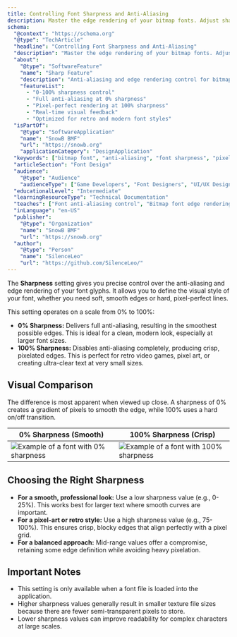 ```yaml
---
title: Controlling Font Sharpness and Anti-Aliasing
description: Master the edge rendering of your bitmap fonts. Adjust sharpness to control anti-aliasing, from perfectly smooth (0%) to crisp and pixel-perfect (100%).
schema:
  "@context": "https://schema.org"
  "@type": "TechArticle"
  "headline": "Controlling Font Sharpness and Anti-Aliasing"
  "description": "Master the edge rendering of your bitmap fonts. Adjust sharpness to control anti-aliasing, from perfectly smooth (0%) to crisp and pixel-perfect (100%)."
  "about":
    "@type": "SoftwareFeature"
    "name": "Sharp Feature"
    "description": "Anti-aliasing and edge rendering control for bitmap font generation"
    "featureList":
      - "0-100% sharpness control"
      - "Full anti-aliasing at 0% sharpness"
      - "Pixel-perfect rendering at 100% sharpness"
      - "Real-time visual feedback"
      - "Optimized for retro and modern font styles"
  "isPartOf":
    "@type": "SoftwareApplication"
    "name": "SnowB BMF"
    "url": "https://snowb.org"
    "applicationCategory": "DesignApplication"
  "keywords": ["bitmap font", "anti-aliasing", "font sharpness", "pixel art", "vector rendering", "font design", "game development"]
  "articleSection": "Font Design"
  "audience":
    "@type": "Audience"
    "audienceType": ["Game Developers", "Font Designers", "UI/UX Designers"]
  "educationalLevel": "Intermediate"
  "learningResourceType": "Technical Documentation"
  "teaches": ["Font anti-aliasing control", "Bitmap font edge rendering", "Sharp feature usage"]
  "inLanguage": "en-US"
  "publisher":
    "@type": "Organization"
    "name": "SnowB BMF"
    "url": "https://snowb.org"
  "author":
    "@type": "Person"
    "name": "SilenceLeo"
    "url": "https://github.com/SilenceLeo/"
---
```


The **Sharpness** setting gives you precise control over the anti-aliasing and edge rendering of your font glyphs. It allows you to define the visual style of your font, whether you need soft, smooth edges or hard, pixel-perfect lines.

This setting operates on a scale from 0% to 100%:

-   **0% Sharpness:** Delivers full anti-aliasing, resulting in the smoothest possible edges. This is ideal for a clean, modern look, especially at larger font sizes.
-   **100% Sharpness:** Disables anti-aliasing completely, producing crisp, pixelated edges. This is perfect for retro video games, pixel art, or creating ultra-clear text at very small sizes.

## Visual Comparison

The difference is most apparent when viewed up close. A sharpness of 0% creates a gradient of pixels to smooth the edge, while 100% uses a hard on/off transition.

| 0% Sharpness (Smooth)                                  | 100% Sharpness (Crisp)                                     |
| ------------------------------------------------------ | ---------------------------------------------------------- |
| ![Example of a font with 0% sharpness](~/assets/sharp-0.png) | ![Example of a font with 100% sharpness](~/assets/sharp-100.png) |

## Choosing the Right Sharpness

-   **For a smooth, professional look:** Use a low sharpness value (e.g., 0-25%). This works best for larger text where smooth curves are important.
-   **For a pixel-art or retro style:** Use a high sharpness value (e.g., 75-100%). This ensures crisp, blocky edges that align perfectly with a pixel grid.
-   **For a balanced approach:** Mid-range values offer a compromise, retaining some edge definition while avoiding heavy pixelation.

## Important Notes

-   This setting is only available when a font file is loaded into the application.
-   Higher sharpness values generally result in smaller texture file sizes because there are fewer semi-transparent pixels to store.
-   Lower sharpness values can improve readability for complex characters at large scales.